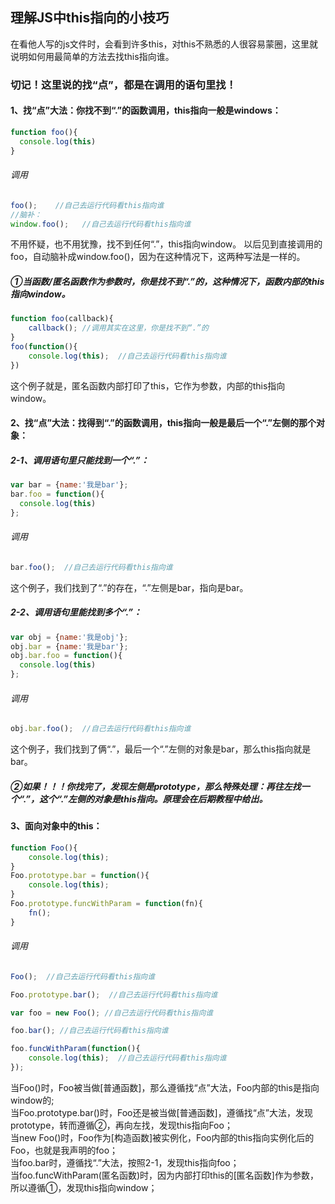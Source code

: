 ## 理解JS中this指向的小技巧

在看他人写的js文件时，会看到许多this，对this不熟悉的人很容易蒙圈，这里就说明如何用最简单的方法去找this指向谁。

### 切记！这里说的找“点”，都是在调用的语句里找！

#### 1、找“点”大法：你找不到“.”的函数调用，this指向一般是windows：

```javascript
function foo(){
  console.log(this)
}
```
###### 调用
```javascript
foo();    //自己去运行代码看this指向谁
//脑补：
window.foo();   //自己去运行代码看this指向谁
```
不用怀疑，也不用犹豫，找不到任何“.”，this指向window。
以后见到直接调用的foo，自动脑补成window.foo()，因为在这种情况下，这两种写法是一样的。

##### ①当函数/匿名函数作为参数时，你是找不到“.”的，这种情况下，函数内部的this指向window。
```javascript
function foo(callback){
    callback(); //调用其实在这里，你是找不到“.”的
}
foo(function(){
    console.log(this);  //自己去运行代码看this指向谁
})
```
这个例子就是，匿名函数内部打印了this，它作为参数，内部的this指向window。

#### 2、找“点”大法：找得到“.”的函数调用，this指向一般是最后一个“.”左侧的那个对象：
##### 2-1、调用语句里只能找到一个“.”：<br/>

```javascript
var bar = {name:'我是bar'};
bar.foo = function(){
  console.log(this)
};
```
###### 调用
```javascript
bar.foo();  //自己去运行代码看this指向谁
```
这个例子，我们找到了“.”的存在，“.”左侧是bar，指向是bar。

##### 2-2、调用语句里能找到多个“.”：<br/>

```javascript
var obj = {name:'我是obj'};
obj.bar = {name:'我是bar'};
obj.bar.foo = function(){
  console.log(this)
};

```
###### 调用
```javascript
obj.bar.foo();  //自己去运行代码看this指向谁
```
这个例子，我们找到了俩“.”，最后一个“.”左侧的对象是bar，那么this指向就是bar。
##### ②如果！！！你找完了，发现左侧是prototype，那么特殊处理：再往左找一个“.”，这个“.”左侧的对象是this指向。原理会在后期教程中给出。

#### 3、面向对象中的this：

```javascript
function Foo(){
    console.log(this);
}
Foo.prototype.bar = function(){
    console.log(this);
}
Foo.prototype.funcWithParam = function(fn){
    fn();
}
```
###### 调用
```javascript
Foo();  //自己去运行代码看this指向谁

Foo.prototype.bar();  //自己去运行代码看this指向谁

var foo = new Foo(); //自己去运行代码看this指向谁

foo.bar(); //自己去运行代码看this指向谁

foo.funcWithParam(function(){ 
    console.log(this);  //自己去运行代码看this指向谁
});

```
当Foo()时，Foo被当做[普通函数]，那么遵循找“点”大法，Foo内部的this是指向window的;<br/>
当Foo.prototype.bar()时，Foo还是被当做[普通函数]，遵循找“点”大法，发现prototype，转而遵循②，再向左找，发现this指向Foo；<br/>
当new Foo()时，Foo作为[构造函数]被实例化，Foo内部的this指向实例化后的Foo，也就是我声明的foo；<br/>
当foo.bar时，遵循找“.”大法，按照2-1，发现this指向foo；<br/>
当foo.funcWithParam(匿名函数)时，因为内部打印this的[匿名函数]作为参数，所以遵循①，发现this指向window；










